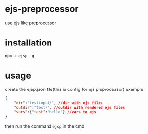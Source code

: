 # ejs-preprocessor
 use ejs like preprocessor

# installation
```npm i ejsp -g```

# usage
create the ejsp.json file(this is config for ejs preprocessor)
example
```json 
{
    "dir":"testinput/", //dir with ejs files
    "outdir":"test/", //outdir with rendered ejs files
    "vars":{"test":"hello"} //vars to ejs
}
```
then run the command ```ejsp``` in the cmd